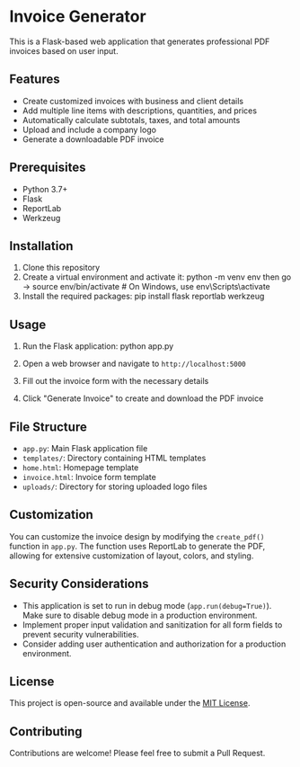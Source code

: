 # Invoice Generator

This is a Flask-based web application that generates professional PDF invoices based on user input.

## Features

- Create customized invoices with business and client details
- Add multiple line items with descriptions, quantities, and prices
- Automatically calculate subtotals, taxes, and total amounts
- Upload and include a company logo
- Generate a downloadable PDF invoice

## Prerequisites

- Python 3.7+
- Flask
- ReportLab
- Werkzeug

## Installation

1. Clone this repository
2. Create a virtual environment and activate it: python -m venv env then go -> source env/bin/activate # On Windows, use env\Scripts\activate
3. Install the required packages: pip install flask reportlab werkzeug

## Usage

1. Run the Flask application: python app.py
   
2. Open a web browser and navigate to `http://localhost:5000`

3. Fill out the invoice form with the necessary details

4. Click "Generate Invoice" to create and download the PDF invoice

## File Structure

- `app.py`: Main Flask application file
- `templates/`: Directory containing HTML templates
- `home.html`: Homepage template
- `invoice.html`: Invoice form template
- `uploads/`: Directory for storing uploaded logo files

## Customization

You can customize the invoice design by modifying the `create_pdf()` function in `app.py`. The function uses ReportLab to generate the PDF, allowing for extensive customization of layout, colors, and styling.

## Security Considerations

- This application is set to run in debug mode (`app.run(debug=True)`). Make sure to disable debug mode in a production environment.
- Implement proper input validation and sanitization for all form fields to prevent security vulnerabilities.
- Consider adding user authentication and authorization for a production environment.

## License

This project is open-source and available under the [MIT License](LICENSE).

## Contributing

Contributions are welcome! Please feel free to submit a Pull Request.
